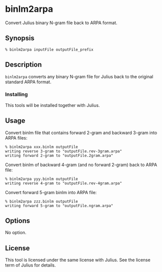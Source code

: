 # binlm2arpa

Convert Julius binary N-gram file back to ARPA format.

## Synopsis

```shell
% binlm2arpa inputFile outputFile_prefix
```

## Description

`binlm2arpa` converts any binary N-gram file for Julius back to the original
standard ARPA format.

### Installing

This tools will be installed together with Julius.

## Usage

Convert binlm file that contains forward 2-gram and backward 3-gram into ARPA
files:

```shell
% binlm2arpa xxx.binlm outputFile
writing reverse 3-gram to "outputFile.rev-3gram.arpa"
writing forward 2-gram to "outputFile.2gram.arpa"
```

Convert binlm of backward 4-gram (and no forward 2-gram) back to ARPA file:

```shell
% binlm2arpa yyy.binlm outputFile
writing reverse 4-gram to "outputFile.rev-4gram.arpa"
```

Convert forward 5-gram binlm into ARPA file:

```shell
% binlm2arpa zzz.binlm outputFile
writing forward 5-gram to "outputFile.ngram.arpa"
```

## Options

No option.

## License

This tool is licensed under the same license with Julius.  See the license term
of Julius for details.